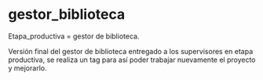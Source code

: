 # gestor_biblioteca
Etapa_productiva = gestor de biblioteca.

Versión final del gestor de biblioteca entregado a los supervisores en etapa productiva, se realiza un tag para así poder trabajar nuevamente el proyecto y mejorarlo.